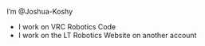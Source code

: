 I’m @Joshua-Koshy
- I work on VRC Robotics Code
- I work on the LT Robotics Website on another account


<!---
Joshua-Koshy/Joshua-Koshy is a ✨ special ✨ repository because its `README.md` (this file) appears on your GitHub profile.
You can click the Preview link to take a look at your changes.
--->
